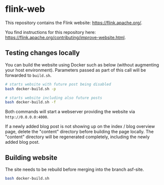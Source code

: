 # flink-web

This repository contains the Flink website: https://flink.apache.org/.

You find instructions for this repository here: https://flink.apache.org/contributing/improve-website.html.

## Testing changes locally

You can build the website using Docker such as below (without augmenting your host environment). Parameters passed as 
part of this call will be forwarded to `build.sh`.
```bash
# starts website with future post being disabled
bash docker-build.sh -p

# starts website including also future posts
bash docker-build.sh -f
```

Both commands will start a webserver providing the website via `http://0.0.0.0:4000`.

If a newly added blog post is not showing up on the index / blog overview page, delete the "content" directory before building the page locally. The "content" directory will be regenerated completely, including the newly added blog post.

## Building website

The site needs to be rebuild before merging into the branch asf-site.
```bash
bash docker-build.sh
```
